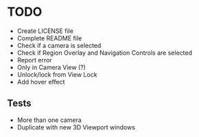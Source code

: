 # TODO

- Create LICENSE file
- Complete README file
- Check if a camera is selected
- Check if Region Overlay and Navigation Controls are selected
- Report error
- Only in Camera View (?)
- Unlock/lock from View Lock
- Add hover effect


## Tests

- More than one camera
- Duplicate with new 3D Viewport windows